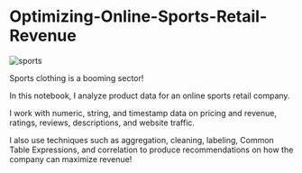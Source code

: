 # Optimizing-Online-Sports-Retail-Revenue

![sports](https://user-images.githubusercontent.com/50262369/209353882-1ad5cde3-47b1-4e3b-b7b1-a360461da56e.jpeg)

Sports clothing is a booming sector!

In this notebook, I analyze product data for an online sports retail company.

I work with numeric, string, and timestamp data on pricing and revenue, ratings, reviews, descriptions, and website traffic.

I also use techniques such as aggregation, cleaning, labeling, Common Table Expressions, and correlation to produce recommendations on how the company can maximize revenue!

